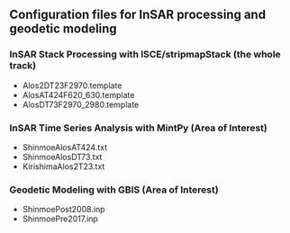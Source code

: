 ## Configuration files for InSAR processing and geodetic modeling

### InSAR Stack Processing with ISCE/stripmapStack (the whole track) ###

+ Alos2DT23F2970.template
+ AlosAT424F620_630.template
+ AlosDT73F2970_2980.template

### InSAR Time Series Analysis with MintPy (Area of Interest) ###

+ ShinmoeAlosAT424.txt
+ ShinmoeAlosDT73.txt
+ KirishimaAlos2T23.txt

### Geodetic Modeling with GBIS (Area of Interest) ###

+ ShinmoePost2008.inp
+ ShinmoePre2017.inp
